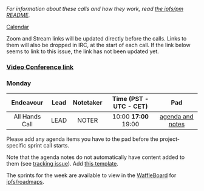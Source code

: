 _For information about these calls and how they work, read [the ipfs/pm README](https://github.com/ipfs/pm)._

[Calendar](https://calendar.google.com/calendar/embed?src=ipfs.io_eal36ugu5e75s207gfjcu0ae84@group.calendar.google.com)

Zoom and Stream links will be updated directly before the calls. Links to them will also be dropped in IRC, at the start of each call. If the link below seems to link to this issue, the link has not been updated yet.

### **[Video Conference link](https://zoom.us/j/779-351-365)**

### Monday

Endeavour      | Lead            | Notetaker | Time (PST - UTC - CET) | Pad
:------------: | :-------------: | :-------: | :--------------------: | :----:
All Hands Call | LEAD   | NOTER | 10:00 **17:00** 19:00  | [agenda and notes](HACKMD)

Please add any agenda items you have to the pad before the project-specific sprint call starts.

Note that the agenda notes do not automatically have content added to them (see [tracking issue](https://github.com/ipfs/node-github-issue-bot/issues/8)). Add [this template](https://raw.githubusercontent.com/ipfs/pm/master/templates/agenda-for-all-hands-call.md).

The sprints for the week are available to view in the [WaffleBoard](http://waffle.io/ipfs/roadmaps) for [ipfs/roadmaps](https://github.com/ipfs/roadmaps).

